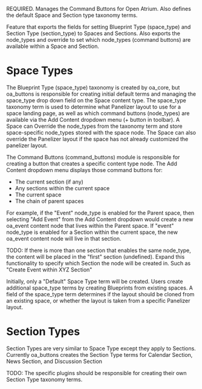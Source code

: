 REQUIRED. Manages the Command Buttons for Open Atrium. Also defines the default
Space and Section type taxonomy terms.

Feature that exports the fields for setting Blueprint Type (space_type) and
Section Type (section_type) to Spaces and Sections.  Also exports the node_types
and override to set which node_types (command buttons) are available within a
Space and Section.

Space Types
===========

The Blueprint Type (space_type) taxonomy is created by oa_core, but oa_buttons
is responsible for creating initial default terms and managing the space_type
drop down field on the Space content type.  The space_type taxonomy term is used
to determine what Panelizer layout to use for a space landing page, as well as
which command buttons (node_types) are available via the Add Content dropdown
menu (+ button in toolbar).  A Space can Override the node_types from the
taxonomy term and store space-specific node_types stored with the space node.
The Space can also override the Panelizer layout if the space has not already
customized the panelizer layout.

The Command Buttons (command_buttons) module is responsible for creating a
button that creates a specific content type node.  The Add Content dropdown menu
displays those command buttons for:

- The current section (if any)
- Any sections within the current space
- The current space
- The chain of parent spaces

For example, if the "Event" node_type is enabled for the Parent space, then
selecting "Add Event" from the Add Content dropdown would create a new oa_event
content node that lives within the Parent space.  If "event" node_type is
enabled for a Section within the current space, the new oa_event content node
will live in that section.

TODO: If there is more than one section that enables the same node_type, the
content will be placed in the "first" section (undefined).  Expand this
functionality to specify which Section the node will be created in.  Such as
"Create Event within XYZ Section"

Initially, only a "Default" Space Type term will be created.  Users create
additional space_type terms by creating Blueprints from existing spaces.  A
field of the space_type term determines if the layout should be cloned from an
existing space, or whether the layout is taken from a specific Panelizer layout.

Section Types
=============

Section Types are very similar to Space Type except they apply to Sections.
Currently oa_buttons creates the Section Type terms for Calendar Section, News
Section, and Discussion Section

TODO: The specific plugins should be responsible for creating their own Section
Type taxonomy terms.
